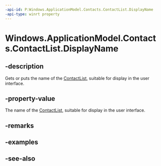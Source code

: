 ----api-id: P:Windows.ApplicationModel.Contacts.ContactList.DisplayName
-api-type: winrt property
---<!-- Property syntaxpublic string DisplayName { get;  set; }--># Windows.ApplicationModel.Contacts.ContactList.DisplayName## -descriptionGets or puts the name of the [ContactList](contactlist.md), suitable for display in the user interface.## -property-valueThe name of the [ContactList](contactlist.md), suitable for display in the user interface.## -remarks## -examples## -see-also